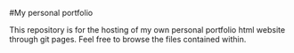 #My personal portfolio

This repository is for the hosting of my own personal portfolio html website through git pages. Feel free to browse the files contained within.
